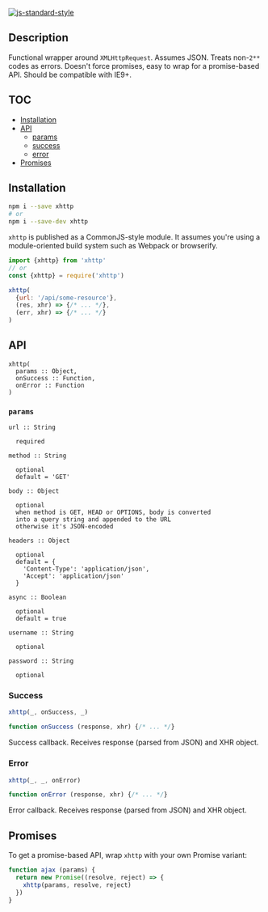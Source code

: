 [![js-standard-style](https://img.shields.io/badge/code%20style-standard-brightgreen.svg?style=flat)](http://standardjs.com)

## Description

Functional wrapper around `XMLHttpRequest`. Assumes JSON. Treats non-`2**` codes
as errors. Doesn't force promises, easy to wrap for a promise-based API. Should
be compatible with IE9+.

## TOC

* [Installation](#installation)
* [API](#api)
  * [params](#params)
  * [success](#success)
  * [error](#error)
* [Promises](#promises)

## Installation

```bash
npm i --save xhttp
# or
npm i --save-dev xhttp
```

`xhttp` is published as a CommonJS-style module. It assumes you're using a
module-oriented build system such as Webpack or browserify.

```js
import {xhttp} from 'xhttp'
// or
const {xhttp} = require('xhttp')

xhttp(
  {url: '/api/some-resource'},
  (res, xhr) => {/* ... */},
  (err, xhr) => {/* ... */}
)
```

## API

```
xhttp(
  params :: Object,
  onSuccess :: Function,
  onError :: Function
)
```

### `params`

```
url :: String

  required

method :: String

  optional
  default = 'GET'

body :: Object

  optional
  when method is GET, HEAD or OPTIONS, body is converted
  into a query string and appended to the URL
  otherwise it's JSON-encoded

headers :: Object

  optional
  default = {
    'Content-Type': 'application/json',
    'Accept': 'application/json'
  }

async :: Boolean

  optional
  default = true

username :: String

  optional

password :: String

  optional
```

### Success

```js
xhttp(_, onSuccess, _)

function onSuccess (response, xhr) {/* ... */}
```

Success callback. Receives response (parsed from JSON) and XHR object.

### Error

```js
xhttp(_, _, onError)

function onError (response, xhr) {/* ... */}
```

Error callback. Receives response (parsed from JSON) and XHR object.

## Promises

To get a promise-based API, wrap `xhttp` with your own Promise variant:

```js
function ajax (params) {
  return new Promise((resolve, reject) => {
    xhttp(params, resolve, reject)
  })
}
```
